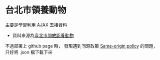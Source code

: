 # 台北市領養動物

主要是學習利用 AJAX 去接資料

-   資料來源為[臺北市開放認養動物](http://163.29.157.32:8080/dataset/49f40334-1d89-4bc0-b9f0-03e617b79ab4/resource/f4a75ba9-7721-4363-884d-c3820b0b917c)

不過部署上 github page 時，
發現遇到同源政策 [Same-origin policy](https://en.wikipedia.org/wiki/Same-origin_policy) 的問題，
只好將 .json 檔下載下來
